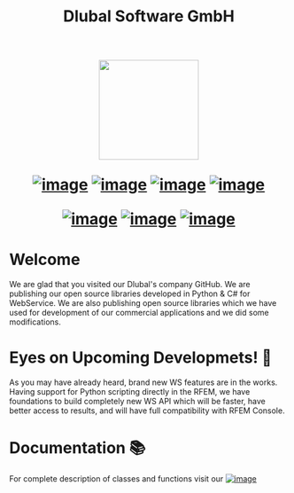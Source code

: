 <h1 align="center">
Dlubal Software GmbH
<br>
<br>
  
[<img src="/profile/img/logo.gif" width="180" height="180">](https://www.dlubal.com/en)


  
[![image](https://img.shields.io/twitter/follow/dlubal_en?style=social)](https://twitter.com/dlubal_en "Twitter Follow")
[![image](https://img.shields.io/badge/LinkedIn-Dlubal_Software-darkblue?logo=linkedin&amp;logoColor=white)](https://www.linkedin.com/company/dlubal-software/)
[![image](https://img.shields.io/badge/Instagram-Dlubal_Software-darkblue?logo=instagram&amp;logoColor=white)](https://www.instagram.com/dlubal_software/)
[![image](https://img.shields.io/badge/http://-dlubal.com-darkblue?logo=Google-Chrome&amp;logoColor=white)](https://www.dlubal.com/en-US "RFEM Latest")

[![image](https://img.shields.io/badge/RFEM-v6.0-blue)](https://www.dlubal.com/en/products/rfem-fea-software/what-is-rfem "RFEM")
[![image](https://img.shields.io/badge/RSTAB-v9.0-blue)](https://www.dlubal.com/en/products/rstab-beam-structures/what-is-rstab "RFEM")
[![image](https://img.shields.io/badge/RSECTION-v1.0-blue)](https://www.dlubal.com/en/products/cross-section-properties-software/rsection "RSECTION")

  
# Welcome 
  
We are glad that you visited our Dlubal's company GitHub. We are publishing our open source libraries developed in Python & C# for WebService.
We are also publishing open source libraries which we have used for development of our commercial applications and we did some modifications.

# Eyes on Upcoming Developmets! :eyes: 

As you may have already heard, brand new WS features are in the works. Having support for Python scripting directly in the RFEM, we have foundations to build completely new WS API which will be faster, have better access to results, and will have full compatibility with RFEM Console.


# Documentation 📚
For complete description of classes and functions visit our [![image](https://img.shields.io/badge/docs-API-darkblue?logo=read-the-docs&amp;logoColor=white)](https://dlubal-software.github.io/.github/)

<!--

**Here are some ideas to get you started:**

🙋‍♀️ A short introduction - what is your organization all about?
🌈 Contribution guidelines - how can the community get involved?
👩‍💻 Useful resources - where can the community find your docs? Is there anything else the community should know?
🍿 Fun facts - what does your team eat for breakfast?
🧙 Remember, you can do mighty things with the power of [Markdown](https://docs.github.com/github/writing-on-github/getting-started-with-writing-and-formatting-on-github/basic-writing-and-formatting-syntax)
-->
